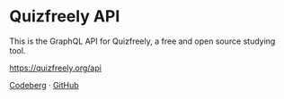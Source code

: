 # Quizfreely API

This is the GraphQL API for Quizfreely, a free and open source studying tool.

https://quizfreely.org/api

[Codeberg](https://codeberg.org/quizfreely/quizfreely-api) · [GitHub](https://github.com/quizfreely/quizfreely-api)
